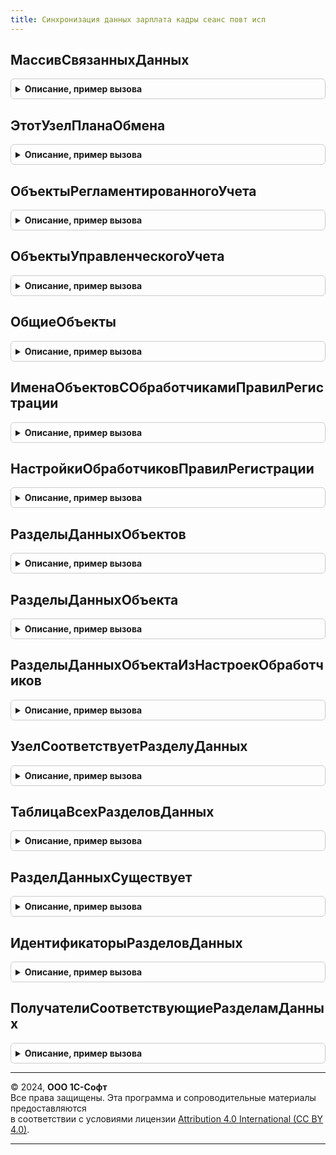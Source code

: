 ```yaml
---
title: Синхронизация данных зарплата кадры сеанс повт исп
---
```



## МассивСвязанныхДанных
<details style="margin: 1em 0; padding: 0.5em; border: 1px solid #ccc; border-radius: 6px;">

<summary style="font-weight: bold; cursor: pointer;">Описание, пример вызова</summary>

```bsl

Функция МассивСвязанныхДанных(ИмяПланаОбмена, ПолноеИмяОбъектаМетаданных) Экспорт
```

Пример вызова
```bsl
Результат = СинхронизацияДанныхЗарплатаКадрыСеансПовтИсп.МассивСвязанныхДанных(ИмяПланаОбмена, ПолноеИмяОбъектаМетаданных) 
```
</details>

## ЭтотУзелПланаОбмена
<details style="margin: 1em 0; padding: 0.5em; border: 1px solid #ccc; border-radius: 6px;">

<summary style="font-weight: bold; cursor: pointer;">Описание, пример вызова</summary>

```bsl

Функция ЭтотУзелПланаОбмена(ИмяПланаОбмена) Экспорт
```

Пример вызова
```bsl
Результат = СинхронизацияДанныхЗарплатаКадрыСеансПовтИсп.ЭтотУзелПланаОбмена(ИмяПланаОбмена) 
```
</details>

## ОбъектыРегламентированногоУчета
<details style="margin: 1em 0; padding: 0.5em; border: 1px solid #ccc; border-radius: 6px;">

<summary style="font-weight: bold; cursor: pointer;">Описание, пример вызова</summary>

```bsl

Функция ОбъектыРегламентированногоУчета() Экспорт
```

Пример вызова
```bsl
Результат = СинхронизацияДанныхЗарплатаКадрыСеансПовтИсп.ОбъектыРегламентированногоУчета() 
```
</details>

## ОбъектыУправленческогоУчета
<details style="margin: 1em 0; padding: 0.5em; border: 1px solid #ccc; border-radius: 6px;">

<summary style="font-weight: bold; cursor: pointer;">Описание, пример вызова</summary>

```bsl

Функция ОбъектыУправленческогоУчета() Экспорт
```

Пример вызова
```bsl
Результат = СинхронизацияДанныхЗарплатаКадрыСеансПовтИсп.ОбъектыУправленческогоУчета() 
```
</details>

## ОбщиеОбъекты
<details style="margin: 1em 0; padding: 0.5em; border: 1px solid #ccc; border-radius: 6px;">

<summary style="font-weight: bold; cursor: pointer;">Описание, пример вызова</summary>

```bsl

Функция ОбщиеОбъекты() Экспорт
```

Пример вызова
```bsl
Результат = СинхронизацияДанныхЗарплатаКадрыСеансПовтИсп.ОбщиеОбъекты() 
```
</details>

## ИменаОбъектовСОбработчикамиПравилРегистрации
<details style="margin: 1em 0; padding: 0.5em; border: 1px solid #ccc; border-radius: 6px;">

<summary style="font-weight: bold; cursor: pointer;">Описание, пример вызова</summary>

```bsl

Функция ИменаОбъектовСОбработчикамиПравилРегистрации() Экспорт
```

Пример вызова
```bsl
Результат = СинхронизацияДанныхЗарплатаКадрыСеансПовтИсп.ИменаОбъектовСОбработчикамиПравилРегистрации() 
```
</details>

## НастройкиОбработчиковПравилРегистрации
<details style="margin: 1em 0; padding: 0.5em; border: 1px solid #ccc; border-radius: 6px;">

<summary style="font-weight: bold; cursor: pointer;">Описание, пример вызова</summary>

```bsl

// См. СинхронизацияДанныхЗарплатаКадрыСервер.НастройкиОбработчиковПравилРегистрации
Функция НастройкиОбработчиковПравилРегистрации(ИмяОбъекта) Экспорт
```

Пример вызова
```bsl
Результат = СинхронизацияДанныхЗарплатаКадрыСеансПовтИсп.НастройкиОбработчиковПравилРегистрации(ИмяОбъекта) 
```
</details>

## РазделыДанныхОбъектов
<details style="margin: 1em 0; padding: 0.5em; border: 1px solid #ccc; border-radius: 6px;">

<summary style="font-weight: bold; cursor: pointer;">Описание, пример вызова</summary>

```bsl

// См. СинхронизацияДанныхЗарплатаКадрыСервер.РазделыДанныхОбъектов
Функция РазделыДанныхОбъектов(ИмяПланаОбмена = "ОбменВРаспределеннойИнформационнойБазе") Экспорт
```

Пример вызова
```bsl
Результат = СинхронизацияДанныхЗарплатаКадрыСеансПовтИсп.РазделыДанныхОбъектов(ИмяПланаОбмена);
```
</details>

## РазделыДанныхОбъекта
<details style="margin: 1em 0; padding: 0.5em; border: 1px solid #ccc; border-radius: 6px;">

<summary style="font-weight: bold; cursor: pointer;">Описание, пример вызова</summary>

```bsl

// См. СинхронизацияДанныхЗарплатаКадрыСервер.РазделыДанныхОбъекта
Функция РазделыДанныхОбъекта(ИмяОбъекта) Экспорт
```

Пример вызова
```bsl
Результат = СинхронизацияДанныхЗарплатаКадрыСеансПовтИсп.РазделыДанныхОбъекта(ИмяОбъекта) 
```
</details>

## РазделыДанныхОбъектаИзНастроекОбработчиков
<details style="margin: 1em 0; padding: 0.5em; border: 1px solid #ccc; border-radius: 6px;">

<summary style="font-weight: bold; cursor: pointer;">Описание, пример вызова</summary>

```bsl

// См. СинхронизацияДанныхЗарплатаКадрыСервер.РазделыДанныхОбъектаИзНастроекОбработчиков
Функция РазделыДанныхОбъектаИзНастроекОбработчиков(ИмяОбъекта) Экспорт
```

Пример вызова
```bsl
Результат = СинхронизацияДанныхЗарплатаКадрыСеансПовтИсп.РазделыДанныхОбъектаИзНастроекОбработчиков(ИмяОбъекта) 
```
</details>

## УзелСоответствуетРазделуДанных
<details style="margin: 1em 0; padding: 0.5em; border: 1px solid #ccc; border-radius: 6px;">

<summary style="font-weight: bold; cursor: pointer;">Описание, пример вызова</summary>

```bsl

// Определяет соответствует ли узел разделу данных.
//
// Параметры:
//  Узел - ПланОбменаСсылка.ОбменВРаспределеннойИнформационнойБазе,ПланОбменаСсылка.АвтономнаяРабота
//  РазделДанных - Строка - идентификатор раздела данных
//
// Возвращаемое значение:
//  Булево
Функция УзелСоответствуетРазделуДанных(Узел, РазделДанных) Экспорт
```

Пример вызова
```bsl
Результат = СинхронизацияДанныхЗарплатаКадрыСеансПовтИсп.УзелСоответствуетРазделуДанных(Узел, РазделДанных) 
```
</details>

## ТаблицаВсехРазделовДанных
<details style="margin: 1em 0; padding: 0.5em; border: 1px solid #ccc; border-radius: 6px;">

<summary style="font-weight: bold; cursor: pointer;">Описание, пример вызова</summary>

```bsl

// Возвращает таблицу всех разделов данных.
//
// Возвращаемое значение:
//  ТаблицаЗначений:
// * Идентификатор - Строка
// * Представление - Строка
// * Родитель - Строка - идентификатор родителя
// * Картинка - Картинка - картинка из библиотеки картинок
Функция ТаблицаВсехРазделовДанных() Экспорт
```

Пример вызова
```bsl
Результат = СинхронизацияДанныхЗарплатаКадрыСеансПовтИсп.ТаблицаВсехРазделовДанных() 
```
</details>

## РазделДанныхСуществует
<details style="margin: 1em 0; padding: 0.5em; border: 1px solid #ccc; border-radius: 6px;">

<summary style="font-weight: bold; cursor: pointer;">Описание, пример вызова</summary>

```bsl

// Определяет существует ли раздел данных с заданным идентификатором
//
// Параметры:
//  Идентификатор - Строка
//
// Возвращаемое значение:
//  Булево
Функция РазделДанныхСуществует(Идентификатор) Экспорт
```

Пример вызова
```bsl
Результат = СинхронизацияДанныхЗарплатаКадрыСеансПовтИсп.РазделДанныхСуществует(Идентификатор) 
```
</details>

## ИдентификаторыРазделовДанных
<details style="margin: 1em 0; padding: 0.5em; border: 1px solid #ccc; border-radius: 6px;">

<summary style="font-weight: bold; cursor: pointer;">Описание, пример вызова</summary>

```bsl

// См. СинхронизацияДанныхЗарплатаКадрыСервер.ИдентификаторыРазделовДанных
Функция ИдентификаторыРазделовДанных() Экспорт
```

Пример вызова
```bsl
Результат = СинхронизацияДанныхЗарплатаКадрыСеансПовтИсп.ИдентификаторыРазделовДанных() 
```
</details>

## ПолучателиСоответствующиеРазделамДанных
<details style="margin: 1em 0; padding: 0.5em; border: 1px solid #ccc; border-radius: 6px;">

<summary style="font-weight: bold; cursor: pointer;">Описание, пример вызова</summary>

```bsl

// Получатели соответствующие разделам данных.
//
// Параметры:
//  ИмяПланаОбмена - Строка
//  РазделыДанных - Строка - идентификаторы разделов данных, разделенные запятыми
//
// Возвращаемое значение:
//  Массив - Получатели соответствующие разделам данных
Функция ПолучателиСоответствующиеРазделамДанных(ИмяПланаОбмена, РазделыДанных) Экспорт
```

Пример вызова
```bsl
Результат = СинхронизацияДанныхЗарплатаКадрыСеансПовтИсп.ПолучателиСоответствующиеРазделамДанных(ИмяПланаОбмена, РазделыДанных) 
```
</details>

---

© 2024, **ООО 1С-Софт**  
Все права защищены. Эта программа и сопроводительные материалы предоставляются  
в соответствии с условиями лицензии [Attribution 4.0 International (CC BY 4.0)](https://creativecommons.org/licenses/by/4.0/legalcode).

---
